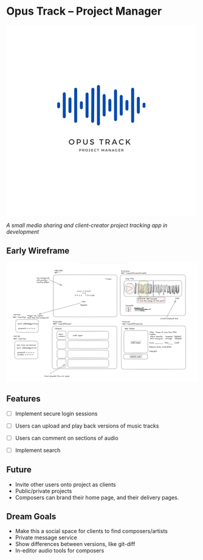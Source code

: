 # Opus Track – Project Manager

![Opus Track Logo](https://raw.githubusercontent.com/tadashibashi/opus-track/main/public/images/logo.png)

*A small media sharing and client-creator project tracking app in development*

## Early Wireframe

![wireframe-v1](https://raw.githubusercontent.com/tadashibashi/opus-track/main/plan/opus-tracks-wireframe.png)


## Features

- [ ] Implement secure login sessions
- [ ] Users can upload and play back versions of music tracks
- [ ] Users can comment on sections of audio
- [ ] Implement search


## Future

- Invite other users onto project as clients
- Public/private projects
- Composers can brand their home page, and their delivery pages.


## Dream Goals

- Make this a social space for clients to find composers/artists
- Private message service
- Show differences between versions, like git-diff
- In-editor audio tools for composers
